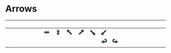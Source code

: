# Arrows

| &#x2003; | &#x2003; | &#x2003; | &#x2003; | &#x2003; | &#x2003; | &#x2003; | &#x2003; | &#x2003; | &#x2003; | &#x2003; | &#x2003; | &#x2003; | &#x2003; | &#x2003; | &#x2003; |
| :---: | :---: | :---: | :---: | :---: | :---: | :---: | :---: | :---: | :---: | :---: | :---: | :---: | :---: | :---: | :---: |
| &#160; | &#160; | &#160; | &#160; | [![Left right arrow](U+2194-VS16_left_right_arrow.svg)](<U+2194-VS16_left_right_arrow.svg> "Left right arrow")| [![Up down arrow](U+2195-VS16_up_down_arrow.svg)](<U+2195-VS16_up_down_arrow.svg> "Up down arrow")| [![North west arrow](U+2196-VS16_north_west_arrow.svg)](<U+2196-VS16_north_west_arrow.svg> "North west arrow")| [![North east arrow](U+2197-VS16_north_east_arrow.svg)](<U+2197-VS16_north_east_arrow.svg> "North east arrow")| [![South east arrow](U+2198-VS16_south_east_arrow.svg)](<U+2198-VS16_south_east_arrow.svg> "South east arrow")| [![South west arrow](U+2199-VS16_south_west_arrow.svg)](<U+2199-VS16_south_west_arrow.svg> "South west arrow")| &#160; | &#160; | &#160; | &#160; | &#160; | &#160; |
| &#160; | &#160; | &#160; | &#160; | &#160; | &#160; | &#160; | &#160; | &#160; | [![Leftwards arrow with hook](U+21A9-VS16_leftwards_arrow_with_hook.svg)](<U+21A9-VS16_leftwards_arrow_with_hook.svg> "Leftwards arrow with hook")| [![Rightwards arrow with hook](U+21AA-VS16_rightwards_arrow_with_hook.svg)](<U+21AA-VS16_rightwards_arrow_with_hook.svg> "Rightwards arrow with hook")|


